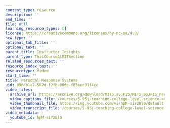 ```yaml
---
content_type: resource
description: ''
end_time: ''
file: null
learning_resource_types: []
license: https://creativecommons.org/licenses/by-nc-sa/4.0/
ocw_type: ''
optional_tab_title: ''
optional_text: ''
parent_title: Instructor Insights
parent_type: ThisCourseAtMITSection
related_resources_text: ''
resource_index_text: ''
resourcetype: Video
start_time: ''
title: Personal Response Systems
uid: 096db1a7-582d-f2fb-006e-f63eee31f4cc
video_files:
  archive_url: https://archive.org/download/MIT5.95JF15/MIT5_95JF15_PersonalResponseSystems_300k.mp4
  video_captions_file: /courses/5-95j-teaching-college-level-science-and-engineering-fall-2015/ccf238be26345ff5b3d71c8ece212d06_hpM-siY2Bl0.vtt
  video_thumbnail_file: https://img.youtube.com/vi/hpM-siY2Bl0/default.jpg
  video_transcript_file: /courses/5-95j-teaching-college-level-science-and-engineering-fall-2015/c1a5133a5202dfe2db055db174b1c2b2_hpM-siY2Bl0.pdf
video_metadata:
  youtube_id: hpM-siY2Bl0
---
```

